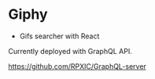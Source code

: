 # Giphy 
- Gifs searcher with React

Currently deployed with GraphQL API. 

https://github.com/RPXIC/GraphQL-server
